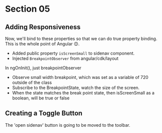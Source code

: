 # Section 05

## Adding Responsiveness

Now, we'll bind to these properties so that we can do true property binding.
This is the whole point of Angular 😊.  

- Added public property `isScreenSmall` to sidenav component.
- Injected `BreakpointObserver` from angular/cdk/layout  

In ngOnInit(), just breakpointObserver

- Observe small width breakpoint, which was set as a variable of 720 outside of the class
- Subscribe to the BreakpointState, watch the size of the screen.
- When the state matches the break point state, then isScreenSmall as a boolean, will be true or false

## Creating a Toggle Button

The 'open sidenav' button is going to be moved to the toolbar.
